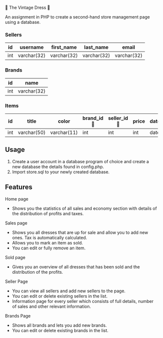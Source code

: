 &#128087; The Vintage Dress &#128087;

An assignment in PHP to create a second-hand store management page using a database.

### Sellers

| id  | username    | first_name  | last_name   | email       |
| --- | ----------- | ----------- | ----------- | ----------- |
| int | varchar(32) | varchar(32) | varchar(32) | varchar(32) |

### Brands

| id  | name        |
| --- | ----------- |
| int | varchar(32) |

### Items

| id  | title       | color       | brand_id &#128273; | seller_id &#128273; | price | date_added | date_sold |
| --- | ----------- | ----------- | ------------------ | ------------------- | ----- | ---------- | --------- |
| int | varchar(50) | varchar(11) | int                | int                 | int   | date       | date      |

## Usage

1. Create a user account in a database program of choice and create a new database the details found in config.php.
2. Import store.sql to your newly created database.

## Features

Home page

- Shows you the statistics of all sales and economy section with details of the distribution of profits and taxes.

Sales page

- Shows you all dresses that are up for sale and allow you to add new ones. Tax is automatically calculated.
- Allows you to mark an item as sold.
- You can edit or fully remove an item.

Sold page

- Gives you an overview of all dresses that has been sold and the distribution of the profits.

Seller Page

- You can view all sellers and add new sellers to the page.
- You can edit or delete existing sellers in the list.
- Information page for every seller which consists of full details, number of sales and other relevant information.

Brands Page

- Shows all brands and lets you add new brands.
- You can edit or delete existing brands in the list.
